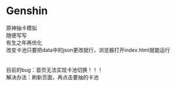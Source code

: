 # Genshin
原神抽卡模拟
<br />随便写写
<br />有生之年再优化
<br />改变卡池只要把data中的json更改就行，浏览器打开index.html就能运行
<br />
<br />
<br />目前的bug：首页无法实现卡池切换！！！
<br />解决办法：刷新页面，再点击要抽的卡池
